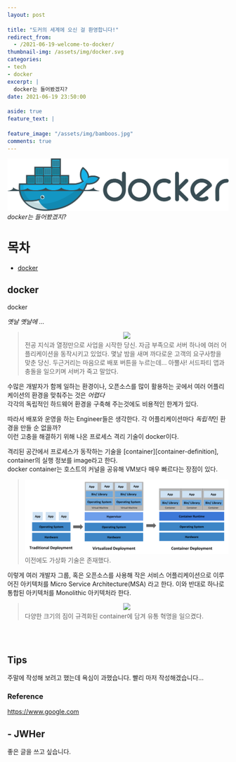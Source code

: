 ```yaml
---
layout: post

title: "도커의 세계에 오신 걸 환영합니다!"
redirect_from:
  - /2021-06-19-welcome-to-docker/
thumbnail-img: /assets/img/docker.svg
categories:
- tech
- docker
excerpt: |
  docker는 들어봤겠지?
date: 2021-06-19 23:50:00 

aside: true
feature_text: |
  
feature_image: "/assets/img/bamboos.jpg"
comments: true
---
```


<!-- more -->

<!-- image repository: https://raw.githubusercontent.com/JWHer/jwher.github.io/master/_posts/images/ -->
![Alt](https://raw.githubusercontent.com/JWHer/jwher.github.io/master/_posts/images/docker.png "docker")  
*docker는 들어봤겠지?*  

# 목차
* [docker](#docker)

## docker

docker

*옛날 옛날에 ...*

> <div align="center">
> <image src="https://raw.githubusercontent.com/JWHer/jwher.github.io/master/_posts/images/server.png" style="height: 40vmin;"/>
> </div>
> 전공 지식과 열정만으로 사업을 시작한 당신. 자금 부족으로 서버 하나에 여러 어플리케이션을 동작시키고 있었다.  
> 몇날 밤을 새며 까다로운 고객의 요구사항을 맞춘 당신. 두근거리는 마음으로 배포 버튼을 누르는데...  
> 아뿔사! 서드파티 앱과 충돌을 일으키며 서버가 죽고 말았다.

수많은 개발자가 함께 일하는 환경이나, 오픈소스를 많이 활용하는 곳에서 여러 어플리케이션의 환경을 맞춰주는 것은 *어렵다*  
각각의 독립적인 하드웨어 환경을 구축해 주는것에도 비용적인 한계가 있다.

따라서 배포와 운영을 하는 Engineer들은 생각한다. 각 어플리케이션마다 *독립적*인 환경을 만들 순 없을까?  
이런 고충을 해결하기 위해 나온 프로세스 격리 기술이 docker이다. 

<!--실행 정보를 담고 있는 image, 실행중인 image instance를 container라 부른다.  -->
격리된 공간에서 프로세스가 동작하는 기술을 [container][container-definition], container의 실행 정보를 image라고 한다.  
docker container는 호스트의 커널을 공유해 VM보다 매우 빠르다는 장점이 있다.  
> ![Alt](https://raw.githubusercontent.com/JWHer/jwher.github.io/master/_posts/images/container_evolution.svg "container_evolution")
> 이전에도 가상화 기술은 존재했다.  

이렇게 여러 개발자 그룹, 혹은 오픈소스를 사용해 작은 서비스 어플리케이션으로 이루어진 아키텍처를
Micro Service Architecture(MSA) 라고 한다. 이와 반대로 하나로 통합된 아키텍처를 Monolithic 아키텍처라 한다.

> <div align="center">
> <image src="https://raw.githubusercontent.com/JWHer/jwher.github.io/master/_posts/images/container.png" style="height: 40vmin;"/>
> </div>
> 다양한 크기의 짐이 규격화된 container에 담겨 유통 혁명을 일으켰다.   

<br/>  
<br/>  

## Tips

주말에 작성해 보려고 했는데 욕심이 과했습니다. 빨리 마저 작성해겠습니다...

### Reference  
https://www.google.com


## - JWHer  
좋은 글을 쓰고 싶습니다.

<!-- update log -->
<!--
본문에 추가할 내용을 적는다.
-->


